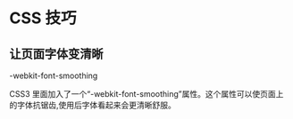 # CSS 技巧

## 让页面字体变清晰

-webkit-font-smoothing

CSS3 里面加入了一个“-webkit-font-smoothing”属性。这个属性可以使页面上的字体抗锯齿,使用后字体看起来会更清晰舒服。
